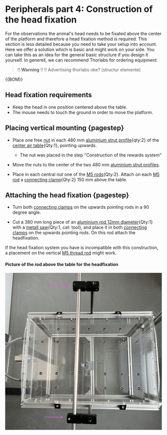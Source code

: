 # Peripherals part 4: Construction of the head fixation 

For the observations the animal's head needs to be fixated above the center of the platform and therefore a head fixation method is required. This section is less detailed because you need to take your setup into account. Here we offer a solution which is basic and might work on your side. You can take this as an idea for the general basic structure if you design it yourself. In generell, we can recommend Thorlabs for ordering equipment.  


>!! **Warning** 
>!!
>!! Advertising thorlabs oke? (structur elemente)


{{BOM}}

## Head fixation requirements

- Keep the head in one position centered above the table.
- The mouse needs to touch the ground in order to move the platform.





## Placing vertical mounting {pagestep}



- Place one free [nut](connectors.yml#5mmNuts) in each 480 mm [aluminium strut profile](framework.yml#20x20Rod){qty:2} of the [center air table](fromstep){Qty:1}, pointing upwards. 
     - The nut was placed in the step "Construction of the rewards system"

- Move the nuts to the center of the two 480 mm [aluminium strut profiles](framework.yml#20x20Rod).

- Place in each central nut one of the [M5 rods](framework.yml#M5Rod){Qty:2}. Attach on each [M5 rod](framework.yml#M5Rod) a [connecting clamp](connectors.yml#12mmCC){Qty:2} 150 mm  above the table. 

## Attaching the head fixation {pagestep}

- Turn both [connecting clamps](connectors.yml#12mmCC) on  the upwards pointing rods in a 90 degree angle. 

- Cut a 380 mm long piece of an  [aluminium rod 12mm diameter](framework.yml#12mmRod){Qty:1} with a [metall saw](tools.yml#metallsaw){Qty:1, cat: tool}, and place it in both [connecting clamps](connectors.yml#12mmCC) on the upwards pointing rods. On this rod attach the headfixation.

If the head fixation system you have is incompatible with this construction, a placement on the vertical [M5 thread rod](framework.yml#M5Rod) might work.


#### Picture of the rod above the table for the headfixation


![](images/headfixation.jpeg)




